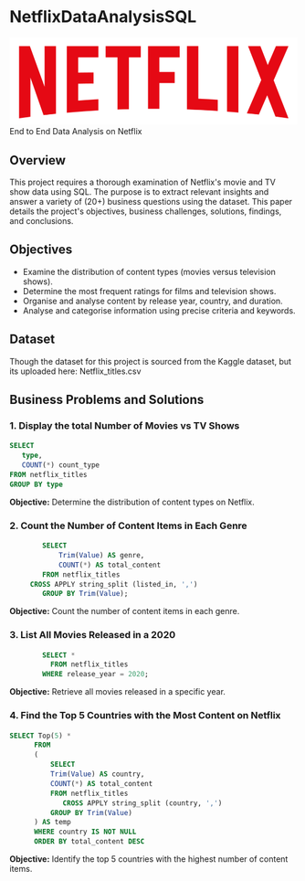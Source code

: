 # NetflixDataAnalysisSQL

![Netflix_Logo](https://github.com/eniolaoladapo/NetflixDataAnalysisSQL/blob/main/NetflixLogo.png)
End to End Data Analysis on Netflix

## Overview
This project requires a thorough examination of Netflix's movie and TV show data using SQL. The purpose is to extract relevant insights and answer a variety of (20+) business questions using the dataset. This paper details the project's objectives, business challenges, solutions, findings, and conclusions.
 
## Objectives
 
- Examine the distribution of content types (movies versus television shows).
- Determine the most frequent ratings for films and television shows.
- Organise and analyse content by release year, country, and duration.
- Analyse and categorise information using precise criteria and keywords.
 
## Dataset
 
Though the dataset for this project is sourced from the Kaggle dataset, but its uploaded here: Netflix_titles.csv
 
 
## Business Problems and Solutions
 
### 1. Display the total Number of Movies vs TV Shows
 
```sql
SELECT 
   type,
   COUNT(*) count_type
FROM netflix_titles
GROUP BY type
```
**Objective:** Determine the distribution of content types on Netflix.


### 2.	Count the Number of Content Items in Each Genre

```sql
		SELECT 
  			Trim(Value) AS genre,  
  			COUNT(*) AS total_content  
		FROM netflix_titles
     CROSS APPLY string_split (listed_in, ',') 
		GROUP BY Trim(Value);
```
**Objective:** Count the number of content items in each genre.


### 3.	List All Movies Released in a 2020

```sql
		SELECT * 
		  FROM netflix_titles
		WHERE release_year = 2020;
```
**Objective:** Retrieve all movies released in a specific year.


### 4.	Find the Top 5 Countries with the Most Content on Netflix

  ```sql
  SELECT Top(5) * 
		FROM
		(
			SELECT 
   			Trim(Value) AS country,  
   			COUNT(*) AS total_content  
			FROM netflix_titles
			   CROSS APPLY string_split (country, ',') 
			GROUP BY Trim(Value)
		) AS temp
		WHERE country IS NOT NULL
		ORDER BY total_content DESC
```
**Objective:** Identify the top 5 countries with the highest number of content items.



